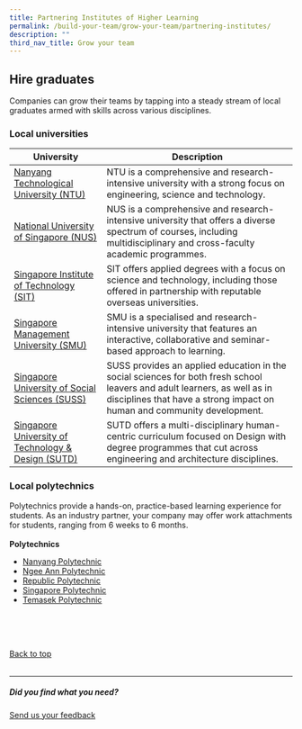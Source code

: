 ```yaml
---
title: Partnering Institutes of Higher Learning
permalink: /build-your-team/grow-your-team/partnering-institutes/
description: ""
third_nav_title: Grow your team
---
```

## Hire graduates
Companies can grow their teams by tapping into a steady stream of local graduates armed with skills across various disciplines.

### Local universities

| University | Description |
| -------- | -------- |
| <a target="_blank" href="https://www.ntu.edu.sg/education/career-guidance-industry-collaborations/for-employers">Nanyang Technological University (NTU)</a>     | NTU is a comprehensive and research-intensive university with a strong focus on engineering, science and technology.     |
| <a target="_blank" href="https://nus.edu.sg/cfg/">National University of Singapore (NUS)</a>     | NUS is a comprehensive and research-intensive university that offers a diverse spectrum of courses, including multidisciplinary and cross-faculty academic programmes.   | 
| <a target="_blank" href="https://www.singaporetech.edu.sg/life-at-sit/get-career-ready">Singapore Institute of Technology (SIT)</a>   | SIT offers applied degrees with a focus on science and technology, including those offered in partnership with reputable overseas universities.   | 
| <a target="_blank" href="https://careerservices.smu.edu.sg/">Singapore Management University (SMU)</a>    | SMU is a specialised and research-intensive university that features an interactive, collaborative and seminar-based approach to learning.   | 
| <a target="_blank" href="https://www.suss.edu.sg/about-suss/centres/student-success-centre/career-development-office">Singapore University of Social Sciences (SUSS)</a>  | SUSS provides an applied education in the social sciences for both fresh school leavers and adult learners, as well as in disciplines that have a strong impact on human and community development.   | 
| <a target="_blank" href="https://www.sutd.edu.sg/Student-Development/Career-Services/Industry-Partners/Why-SUTD">Singapore University of Technology &amp; Design (SUTD) </a>    | SUTD offers a multi-disciplinary human-centric curriculum focused on Design with degree programmes that cut across engineering and architecture disciplines.    | 

### Local polytechnics
Polytechnics provide a hands-on, practice-based learning experience for students. As an industry partner, your company may offer work attachments for students, ranging from 6 weeks to 6 months.
<br><br>
**Polytechnics**
* <a target="_blank" href="https://www.nyp.edu.sg/about-nyp/nyp-support-centre-and-services/education-and-career-guidance/industry-partners.html">Nanyang Polytechnic</a>
* <a target="_blank" href="https://www.np.edu.sg/connect/industry-partners">Ngee Ann Polytechnic</a>
* <a target="_blank" href="https://www.rp.edu.sg/industry/work-with-our-students">Republic Polytechnic</a>
* <a target="_blank" href="https://www.sp.edu.sg/industry/span/career-opportunities">Singapore Polytechnic</a>
* <a target="_blank" href="https://www.tp.edu.sg/landing/industry-partners.html">Temasek Polytechnic</a>

<br>
<br>
<br>

[Back to top](#hire-graduates)<br><br>

<hr>

##### Did you find what you need?
[Send us your feedback](https://form.gov.sg/642693623cb98f001239be0d)